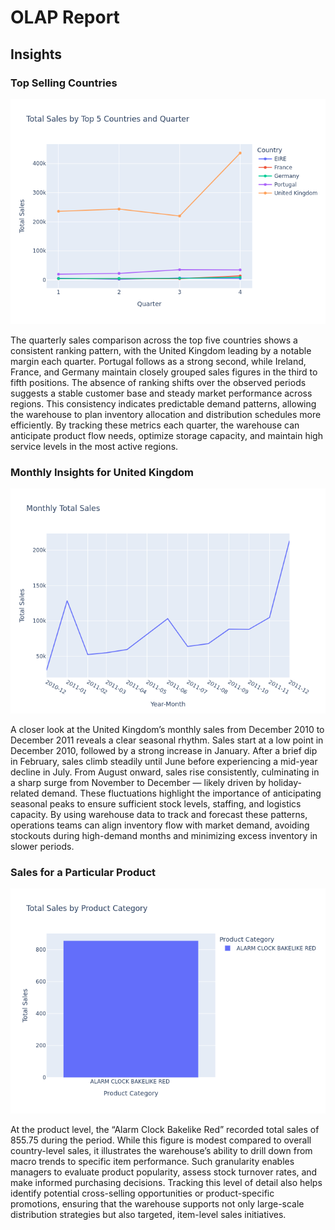 # OLAP Report

## Insights
### Top Selling Countries 

![](./data_warehousing/olap/roll_up_on_total_sales_by_country_and_quarter_top_5_countries.png)

The quarterly sales comparison across the top five countries shows a consistent ranking pattern, with the United Kingdom leading by a notable margin each quarter. Portugal follows as a strong second, while Ireland, France, and Germany maintain closely grouped sales figures in the third to fifth positions. The absence of ranking shifts over the observed periods suggests a stable customer base and steady market performance across regions. This consistency indicates predictable demand patterns, allowing the warehouse to plan inventory allocation and distribution schedules more efficiently. By tracking these metrics each quarter, the warehouse can anticipate product flow needs, optimize storage capacity, and maintain high service levels in the most active regions.

### Monthly Insights for United Kingdom

![](./data_warehousing/olap/drill_down_on_particular_country.png)

A closer look at the United Kingdom’s monthly sales from December 2010 to December 2011 reveals a clear seasonal rhythm. Sales start at a low point in December 2010, followed by a strong increase in January. After a brief dip in February, sales climb steadily until June before experiencing a mid-year decline in July. From August onward, sales rise consistently, culminating in a sharp surge from November to December — likely driven by holiday-related demand. These fluctuations highlight the importance of anticipating seasonal peaks to ensure sufficient stock levels, staffing, and logistics capacity. By using warehouse data to track and forecast these patterns, operations teams can align inventory flow with market demand, avoiding stockouts during high-demand months and minimizing excess inventory in slower periods.

### Sales for a Particular Product

![](./data_warehousing/olap/slice_on_a_particular_product.png)

At the product level, the “Alarm Clock Bakelike Red” recorded total sales of 855.75 during the period. While this figure is modest compared to overall country-level sales, it illustrates the warehouse’s ability to drill down from macro trends to specific item performance. Such granularity enables managers to evaluate product popularity, assess stock turnover rates, and make informed purchasing decisions. Tracking this level of detail also helps identify potential cross-selling opportunities or product-specific promotions, ensuring that the warehouse supports not only large-scale distribution strategies but also targeted, item-level sales initiatives.
